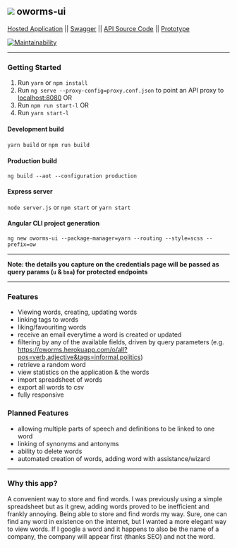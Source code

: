 <img src="https://github.com/noydb/oworms-ui/blob/develop/src/assets/image/logo.svg"></img> oworms-ui
---
[Hosted Application](https://oworms.herokuapp.com) || [Swagger](https://oworms-api.herokuapp.com/swagger-ui/) || [API Source Code](https://github.com/benj-power/oworms-api) || [Prototype](https://jamieneslotech.invisionapp.com/console/share/KH37M1CTRA/839061901)

[![Maintainability](https://api.codeclimate.com/v1/badges/022c3d76d9caaf459fbc/maintainability)](https://codeclimate.com/github/noydb/oworms-ui/maintainability)

---

### Getting Started

1. Run `yarn` or `npm install`
2. Run `ng serve --proxy-config=proxy.conf.json` to point an API proxy to [localhost:8080](https://github.com/noydb/oworms-api#readme) OR
3. Run `npm run start-l` OR
4. Run `yarn start-l`

#### Development build
`yarn build` or `npm run build`

#### Production build
`ng build --aot --configuration production`

#### Express server
`node server.js` or `npm start` or `yarn start`

#### Angular CLI project generation
`ng new oworms-ui --package-manager=yarn --routing --style=scss --prefix=ow`

---

**Note: the details you capture on the credentials page will be passed as query params (`u` & `bna`) for protected endpoints**

---

### Features
- Viewing words, creating, updating words
- linking tags to words
- liking/favouriting words
- receive an email everytime a word is created or updated
- filtering by any of the available fields, driven by query parameters (e.g. https://oworms.herokuapp.com/o/all?pos=verb,adjective&tags=informal,politics)
- retrieve a random word
- view statistics on the application & the words
- import spreadsheet of words
- export all words to csv
- fully responsive

### Planned Features
- allowing multiple parts of speech and definitions to be linked to one word
- linking of synonyms and antonyms
- ability to delete words
- automated creation of words, adding word with assistance/wizard

---

### Why this app? 
A convenient way to store and find words. I was previously using a simple spreadsheet but as it grew, adding words proved to be inefficient and frankly annoying. Being able to store and find words my way. Sure, one can find any word in existence on the internet, but I wanted a more elegant way to view words. If I google a word and it happens to also be the name of a company, the company will appear first (thanks SEO) and not the word.
